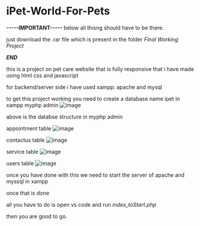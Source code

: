 # iPet-World-For-Pets


____________________________________-----IMPORTANT-----____________________________________
below all thisng should have to be there.

just download the .rar file which is present in the folder *Final Working Project*


____________________________________***END***____________________________________



this is a project on pet care website that is fully responsive that i have made using html css and javascript

for backend/server side i have used xampp: apache and mysql

to get this project working you need to create a database name ipet in xampp myphp admin
![image](https://user-images.githubusercontent.com/47049866/229561534-1589a356-8b98-4900-a47a-1528883a9e99.png)

above is the databse structure in myphp admin

appointment table
![image](https://user-images.githubusercontent.com/47049866/229561848-c6e528e7-98c1-484e-8c1e-c4e70efe21b4.png)


contactus table
![image](https://user-images.githubusercontent.com/47049866/229562023-51e92513-c451-48cd-8056-c8af98a102a1.png)


service table
![image](https://user-images.githubusercontent.com/47049866/229562101-0f55dab2-c83f-4b37-b4e2-1eecd0e9fcf7.png)


users table
![image](https://user-images.githubusercontent.com/47049866/229562219-55a46231-40fe-41e6-892b-18d56d545e98.png)




once you have done with this we need to start the server of apache and myssql in xampp

once that is done

all you have to do is open vs code and run *index_toStart.php*

then you are good to go.
